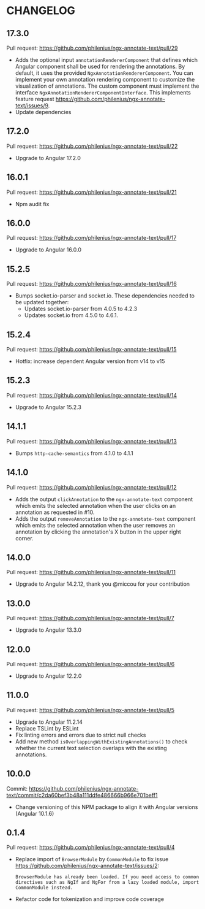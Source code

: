 # CHANGELOG

## 17.3.0

Pull request: https://github.com/philenius/ngx-annotate-text/pull/29

- Adds the optional input `annotationRendererComponent` that defines which Angular component shall be used for rendering the annotations. By default, it uses the provided `NgxAnnotationRendererComponent`. You can implement your own annotation rendering component to customize the visualization of annotations. The custom component must implement the interface `NgxAnnotationRendererComponentInterface`. This implements feature request https://github.com/philenius/ngx-annotate-text/issues/9.
- Update dependencies

## 17.2.0

Pull request: https://github.com/philenius/ngx-annotate-text/pull/22

- Upgrade to Angular 17.2.0

## 16.0.1

Pull request: https://github.com/philenius/ngx-annotate-text/pull/21

- Npm audit fix

## 16.0.0

Pull request: https://github.com/philenius/ngx-annotate-text/pull/17

- Upgrade to Angular 16.0.0

## 15.2.5

Pull request: https://github.com/philenius/ngx-annotate-text/pull/16

- Bumps socket.io-parser and socket.io. These dependencies needed to be updated together:
  - Updates socket.io-parser from 4.0.5 to 4.2.3
  - Updates socket.io from 4.5.0 to 4.6.1.

## 15.2.4

Pull request: https://github.com/philenius/ngx-annotate-text/pull/15

- Hotfix: increase dependent Angular version from v14 to v15

## 15.2.3

Pull request: https://github.com/philenius/ngx-annotate-text/pull/14

- Upgrade to Angular 15.2.3

## 14.1.1

Pull request: https://github.com/philenius/ngx-annotate-text/pull/13

- Bumps `http-cache-semantics` from 4.1.0 to 4.1.1

## 14.1.0

Pull request: https://github.com/philenius/ngx-annotate-text/pull/12

- Adds the output `clickAnnotation` to the `ngx-annotate-text` component which emits the selected annotation when the user clicks on an annotation as requested in #10.
- Adds the output `removeAnnotation` to the `ngx-annotate-text` component which emits the selected annotation when the user removes an annotation by clicking the annotation's X button in the upper right corner.

## 14.0.0

Pull request: https://github.com/philenius/ngx-annotate-text/pull/11

- Upgrade to Angular 14.2.12, thank you @miccou for your contribution

## 13.0.0

Pull request: https://github.com/philenius/ngx-annotate-text/pull/7

- Upgrade to Angular 13.3.0

## 12.0.0

Pull request: https://github.com/philenius/ngx-annotate-text/pull/6

- Upgrade to Angular 12.2.0

## 11.0.0

Pull request: https://github.com/philenius/ngx-annotate-text/pull/5

- Upgrade to Angular 11.2.14
- Replace TSLint by ESLint
- Fix linting errors and errors due to strict null checks
- Add new method `isOverlappingWithExistingAnnotations()` to check whether the current text selection overlaps with the existing annotations.

## 10.0.0

Commit: https://github.com/philenius/ngx-annotate-text/commit/c2da60bef3b48a111ddfe486666b966e701beff1

- Change versioning of this NPM package to align it with Angular versions (Angular 10.1.6)

## 0.1.4

Pull request: https://github.com/philenius/ngx-annotate-text/pull/4

- Replace import of `BrowserModule` by `CommonModule` to fix issue https://github.com/philenius/ngx-annotate-text/issues/2:
  ```
  BrowserModule has already been loaded. If you need access to common directives such as NgIf and NgFor from a lazy loaded module, import CommonModule instead.
  ```
- Refactor code for tokenization and improve code coverage
